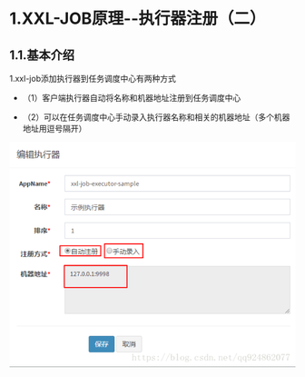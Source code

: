 # 1.XXL-JOB原理--执行器注册（二）
## 1.1.基本介绍
1.xxl-job添加执行器到任务调度中心有两种方式

* （1）客户端执行器自动将名称和机器地址注册到任务调度中心

* （2）可以在任务调度中心手动录入执行器名称和相关的机器地址（多个机器地址用逗号隔开）

![](/static/image/20180914205517173.png)